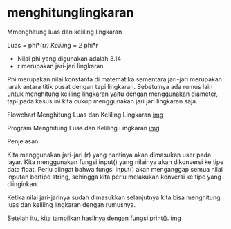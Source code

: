 # menghitunglingkaran
Mmenghitung luas dan keliling lingkaran

Luas     = phi*(r*r)
Keliling = 2* phi*r

- Nilai phi yang digunakan adalah 3.14
- r merupakan jari-jari lingkaran

Phi merupakan nilai konstanta di matematika sementara jari-jari merupakan jarak antara titik pusat dengan tepi lingkaran. Sebetulnya ada rumus lain untuk menghitung keliling lingkaran yaitu dengan menggunakan diameter, tapi pada kasus ini kita cukup menggunakan jari jari lingkaran saja.

Flowchart Menghitung Luas dan Keliling Lingkaran
[img](1.png)


Program Menghitung Luas dan Keliling Lingkaran 
[img](2.png)

Penjelasan

Kita menggunakan jari-jari (r) yang nantinya akan dimasukan user pada layar. Kita menggunakan fungsi input() yang nilainya akan dikonversi ke tipe data float. Perlu diingat bahwa fungsi input() akan menganggap semua nilai inputan bertipe string, sehingga kita perlu melakukan konversi ke tipe yang diinginkan.

Ketika nilai jari-jarinya sudah dimasukkan selanjutnya kita bisa menghitung luas dan keliling lingkaran dengan rumusnya.

Setelah itu, kita tampilkan hasilnya dengan fungsi print().
[img](3.png)



